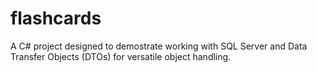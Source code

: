 # flashcards
A C# project designed to demostrate working with SQL Server and Data Transfer Objects (DTOs) for versatile object handling.
